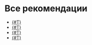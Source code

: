 # Все рекомендации

- [{#T}](schema_design.md)
- [{#T}](paging.md)
- [{#T}](batch_upload.md)
- [{#T}](ttl.md)